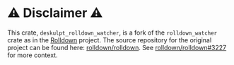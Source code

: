 # ⚠️ Disclaimer ⚠️

This crate, `deskulpt_rolldown_watcher`, is a fork of the `rolldown_watcher` crate as in the [Rolldown](https://rolldown.rs/) project. The source repository for the original project can be found here: [rolldown/rolldown](https://github.com/rolldown/rolldown/). See [rolldown/rolldown#3227](https://github.com/rolldown/rolldown/issues/3227) for more context.
